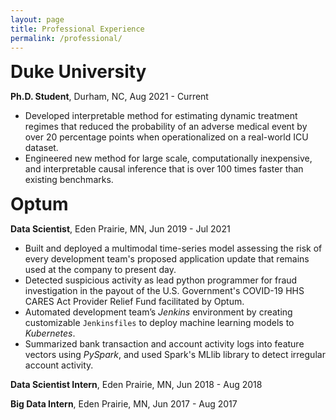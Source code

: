 ```yaml
---
layout: page
title: Professional Experience
permalink: /professional/
---
```


<span style="font-size:2em;">**Duke University**</span>

 **Ph.D. Student**, Durham, NC, Aug 2021 - Current

- Developed interpretable method for estimating dynamic treatment regimes that reduced the probability of an adverse 
medical event by over 20 percentage points when operationalized on a real-world ICU dataset. 
- Engineered new method for large scale, computationally inexpensive, and interpretable causal inference that is over 
100 times faster than existing benchmarks.


<span style="font-size:2em;">**Optum**</span>

**Data Scientist**, Eden Prairie, MN, Jun 2019 - Jul 2021

- Built and deployed a multimodal time-series model assessing the risk of every development team's proposed application update that remains used at the company to present day. 
- Detected suspicious activity as lead python programmer for fraud investigation in the payout of the U.S. Government's COVID-19 HHS CARES Act Provider Relief Fund facilitated by Optum. 
- Automated development team’s *Jenkins* environment by creating customizable `Jenkinsfiles` to deploy machine learning models to *Kubernetes*. 
- Summarized bank transaction and account activity logs into feature vectors using *PySpark*, and used Spark's MLlib library to detect irregular account activity.


**Data Scientist Intern**, Eden Prairie, MN, Jun 2018 - Aug 2018

**Big Data Intern**, Eden Prairie, MN, Jun 2017 - Aug 2017
